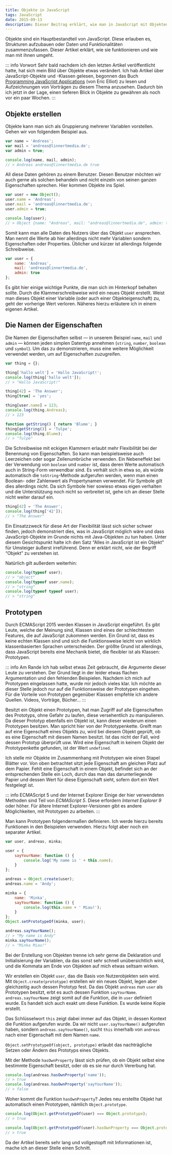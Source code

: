 ```yaml
---
title: Objekte in JavaScript
tags: JavaScript
date: 2015-09-13
description: Dieser Beitrag erklärt, wie man in JavaScript mit Objekten arbeiten kann. Im Vordergrund stehen der Zugriff auf Properties und der allgemeine Umgang mit Prototypen.
---
```


Objekte sind ein Hauptbestandteil von JavaScript. Diese erlauben es, Strukturen aufzubauen oder Daten und Funktionalitäten zusammenzufassen. Dieser Artikel erklärt, wie sie funktionieren und wie man mit ihnen umgeht.

::: info Vorwort
Sehr bald nachdem ich den letzten Artikel veröffentlicht hatte, hat sich mein Bild über Objekte etwas verändert. Ich hab Artikel über JavaScript-Objekte und -Klassen gelesen, begonnen das Buch [Programming JavaScript Applications](http://chimera.labs.oreilly.com/books/1234000000262) (von Eric Elliot) zu lesen und Aufzeichnungen von Vorträgen zu diesem Thema anzusehen. Dadurch bin ich jetzt in der Lage, einen tieferen Blick in Objekte zu gewähren als noch vor ein paar Wochen.
:::

## Objekte erstellen

Objekte kann man sich als Gruppierung mehrerer Variablen vorstellen. Gehen wir von folgendem Beispiel aus.

``` js
var name = 'Andreas';
var mail = 'andreas@linnertmedia.de';
var admin = true;

console.log(name, mail, admin);
// > Andreas andreas@linnertmedia.de true
```

All diese Daten gehören zu einem Benutzer. Diesen Benutzer möchten wir auch gerne als solchen behandeln und nicht einzeln von seinen ganzen Eigenschaften sprechen. Hier kommen Objekte ins Spiel.

``` js
var user = new Object();
user.name = 'Andreas';
user.mail = 'andreas@linnertmedia.de';
user.admin = true;

console.log(user);
// > Object {name: "Andreas", mail: "andreas@linnertmedia.de", admin: true}
```

Somit kann man alle Daten des Nutzers über das Objekt `user` ansprechen. Man nennt die Werte ab hier allerdings nicht mehr Variablen sondern Eigenschaften oder Properties. Üblicher und kürzer ist allerdings folgende Schreibweise.

``` js
var user = {
    name: 'Andreas',
    mail: 'andreas@linnertmedia.de',
    admin: true
};
```

Es gibt hier einige wichtige Punkte, die man sich im Hinterkopf behalten sollte. Durch die Klammerschreibweise wird ein neues Objekt erstellt. Weist man dieses Objekt einer Variable (oder auch einer Objekteigenschaft) zu, geht der vorherige Wert verloren. Näheres hierzu erläutere ich in einem eigenen Artikel.

## Die Namen der Eigenschaften

Die Namen der Eigenschaften selbst — in unserem Beispiel `name`, `mail` und `admin` — können jeden simplen Datentyp annehmen (`string`, `number`, `boolean` und `symbol`). Um das zu demonstrieren, muss eine weitere Möglichkeit verwendet werden, um auf Eigenschaften zuzugreifen.

``` js
var thing = {};

thing['hallo welt'] = 'Hallo JavaScript!';
console.log(thing['hallo welt']);
// > "Hallo JavaScript!"

thing[42] = 'The Answer';
thing[true] = 'yes';

thing[user.name] = 123;
console.log(thing.Andreas);
// > 123

function getString() { return 'Blume'; }
thing[getString()] = 'Tulpe';
console.log(thing.Blume);
// > "Tulpe"
```

Die Schreibweise mit eckigen Klammern erlaubt mehr Flexibilität bei der Benennung von Eigenschaften. So kann man beispielsweise auch Leerzeichen oder sogar Zeilenumbrüche verwenden. Ein Nebeneffekt bei der Verwendung von `boolean` und `number` ist, dass deren Werte automatisch auch in String-Form verwendbar sind. Es verhält sich in etwa so, als würde automatisch die `toString`-Methode aufgerufen werden, wenn man einen Boolean- oder Zahlenwert als Propertynamen verwendet. Für Symbole gilt dies allerdings nicht. Da sich Symbole hier sowieso etwas eigen verhalten und die Unterstützung noch nicht so verbreitet ist, gehe ich an dieser Stelle nicht weiter darauf ein.

``` js
thing[42] = 'The Answer';
console.log(thing['42']);
// > "The Answer"
```

Ein Einsatzzweck für diese Art der Flexibilität lässt sich sicher schwer finden, jedoch demonstriert dies, was in JavaScript möglich wäre und dass JavaScript-Objekte im Grunde nichts mit Java-Objekten zu tun haben. Unter diesem Gesichtspunkt halte ich den Satz “Alles in JavaScript ist ein Objekt” für Umsteiger äußerst irreführend. Denn er erklärt nicht, wie der Begriff “Objekt” zu verstehen ist.

Natürlich gilt außerdem weiterhin:

``` js
console.log(typeof user);
// > "object"
console.log(typeof user.name);
// > "string"
console.log(typeof typeof user);
// > "string"
```

## Prototypen

Durch ECMAScript 2015 werden Klassen in JavaScript eingeführt. Es gibt Leute, welche der Meinung sind, Klassen sind eines der schlechtesten Features, die auf JavaScript zukommen werden. Ein Grund ist, dass es keine echten Klassen sind und sich die Funktionsweise leicht von wirklich klassenbasierten Sprachen unterscheiden. Der größte Grund ist allerdings, dass JavaScript bereits eine Mechanik bietet, die flexibler ist als Klassen: Prototypen.

::: info Am Rande
Ich hab selbst etwas Zeit gebraucht, die Argumente dieser Leute zu verstehen. Der Grund liegt in der leider etwas flachen Argumentation und den fehlenden Beispielen. Nachdem ich mich auf Prototypen eingelassen hatte, wurde mir jedoch vieles klar. Ich möchte an dieser Stelle jedoch nur auf die Funktionsweise der Prototypen eingehen. Für die Vorteile von Prototypen gegenüber Klassen empfehle ich andere Quellen. Videos, Vorträge, Bücher…
:::

Besitzt ein Objekt einen Prototypen, hat man Zugriff auf alle Eigenschaften des Prototyps, ohne Gefahr zu laufen, diese versehentlich zu manipulieren. Da dieser Prototyp ebenfalls ein Objekt ist, kann dieser wiederum einen Prototypen besitzen. Man spricht hier von der Prototypenkette. Greift man auf eine Eigenschaft eines Objekts zu, wird bei diesem Objekt geprüft, ob es eine Eigenschaft mit diesem Namen besitzt. Ist das nicht der Fall, wird dessen Prototyp überprüft usw. Wird eine Eigenschaft in keinem Objekt der Prototypenkette gefunden, ist der Wert `undefined`.

Ich stelle mir Objekte im Zusammenhang mit Prototypen wie einen Stapel Blätter vor. Von oben betrachtet sitzt jede Eigenschaft am gleichen Platz auf dem Papier. Fehlt eine Eigenschaft in einem Objekt, befindet sich an der entsprechenden Stelle ein Loch, durch das man das darunterliegende Papier und dessen Wert für diese Eigenschaft sieht, sofern dort ein Wert festgelegt ist.

::: info ECMAScript 5 und der Internet Explorer
Einige der hier verwendeten Methoden sind Teil von *ECMAScript 5*. Diese erfordern *Internet Explorer 9* oder höher. Für ältere Internet Explorer-Versionen gibt es andere Möglichkeiten, mit Prototypen zu arbeiten.
:::

Man kann Prototypen folgendermaßen definieren. Ich werde hierzu bereits Funktionen in den Beispielen verwenden. Hierzu folgt aber noch ein separater Artikel.

``` js
var user, andreas, minka;

user = {
    sayYourName: function () {
        console.log('My name is ' + this.name);
    }
};

andreas = Object.create(user);
andreas.name = 'Andy';

minka = {
    name: 'Minka',
    sayYourName: function () {
        console.log(this.name + ' Miau!');
    }
};
Object.setPrototypeOf(minka, user);

andreas.sayYourName();
// > "My name is Andy"
minka.sayYourName();
// > "Minka Miau!"
```

Bei der Erstellung von Objekten trenne ich sehr gerne die Deklaration und Initialisierung der Variablen, da das sonst sehr schnell unübersichtlich wird, und die Kommata am Ende von Objekten auf mich etwas seltsam wirken.

Wir erstellen ein Objekt `user`, das die Basis von Nutzerobjekten sein wird. Mit `Object.create(prototype)` erstellen wir ein neues Objekt, legen aber gleichzeitig auch dessen Prototyp fest. Da das Objekt `andreas` nun `user` als Prototypen besitzt, erbt es auch dessen Funktion `sayYourName`. `andreas.sayYourName` zeigt somit auf die Funktion, die in `user` definiert wurde. Es handelt sich auch exakt um diese Funktion. Es wurde keine Kopie erstellt.

Das Schlüsselwort `this` zeigt dabei immer auf das Objekt, in dessen Kontext die Funktion aufgerufen wurde. Da wir nicht `user.sayYourName()` aufgerufen haben, sondern `andreas.sayYourName()`, sucht `this` innerhalb von `andreas` nach einer Eigenschaft mit dem Namen `name`.

`Object.setPrototypeOf(object, prototype)` erlaubt das nachträgliche Setzen oder Ändern des Prototyps eines Objekts.

Mit der Methode `hasOwnProperty` lässt sich prüfen, ob ein Objekt selbst eine bestimmte Eigenschaft besitzt, oder ob es sie nur durch Vererbung hat.

``` js
console.log(andreas.hasOwnProperty('name'));
// > true
console.log(andreas.hasOwnProperty('sayYourName'));
// > false
```

Woher kommt die Funktion `hasOwnProperty`? Jedes neu erstellte Objekt hat automatisch einen Prototypen, nämlich `Object.prototype`.

``` js
console.log(Object.getPrototypeOf(user) === Object.prototype);
// > true

console.log(Object.getPrototypeOf(user).hasOwnProperty === Object.prototype.hasOwnProperty);
// > true
```

Da der Artikel bereits sehr lang und vollgestopft mit Informationen ist, mache ich an dieser Stelle einen Schnitt.
